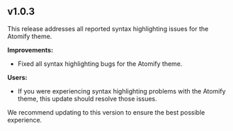 ## v1.0.3

This release addresses all reported syntax highlighting issues for the Atomify theme.

**Improvements:**

- Fixed all syntax highlighting bugs for the Atomify theme.

**Users:**

- If you were experiencing syntax highlighting problems with the Atomify theme, this update should resolve those issues.

We recommend updating to this version to ensure the best possible experience.
